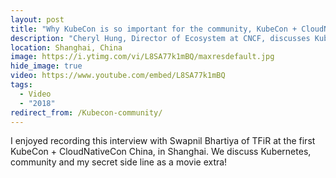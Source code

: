 ```yaml
---
layout: post
title: "Why KubeCon is so important for the community, KubeCon + CloudNativeCon China"
description: "Cheryl Hung, Director of Ecosystem at CNCF, discusses Kubernetes and community with TFiR."
location: Shanghai, China
image: https://i.ytimg.com/vi/L8SA77k1mBQ/maxresdefault.jpg
hide_image: true
video: https://www.youtube.com/embed/L8SA77k1mBQ
tags:
  - Video
  - "2018"
redirect_from: /Kubecon-community/
---
```


I enjoyed recording this interview with Swapnil Bhartiya of TFiR at the first KubeCon + CloudNativeCon China, in Shanghai. We discuss Kubernetes, community and my secret side line as a movie extra!
